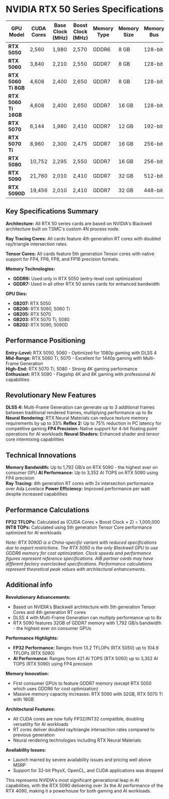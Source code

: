 # NVIDIA RTX 50 Series Specifications

| GPU Model | CUDA Cores | Base Clock (MHz) | Boost Clock (MHz) | Memory Type | Memory Size | Memory Bus | Memory Bandwidth | Tensor Cores | RT Cores | FP32 TFLOPs | INT8 TOPs |
|-----------|------------|------------------|-------------------|-------------|-------------|------------|------------------|--------------|----------|-------------|-----------|
| **RTX 5050** | 2,560 | 1,980 | 2,570 | GDDR6 | 8 GB | 128-bit | 224 GB/s | 80 | 20 | 13.2 | 421 |
| **RTX 5060** | 3,840 | 2,210 | 2,550 | GDDR7 | 8 GB | 128-bit | 448 GB/s | 120 | 30 | 19.6 | 627 |
| **RTX 5060 Ti 8GB** | 4,608 | 2,400 | 2,650 | GDDR7 | 8 GB | 128-bit | 448 GB/s | 144 | 36 | 24.4 | 781 |
| **RTX 5060 Ti 16GB** | 4,608 | 2,400 | 2,650 | GDDR7 | 16 GB | 128-bit | 448 GB/s | 144 | 36 | 24.4 | 781 |
| **RTX 5070** | 6,144 | 1,980 | 2,410 | GDDR7 | 12 GB | 192-bit | 672 GB/s | 192 | 48 | 29.6 | 947 |
| **RTX 5070 Ti** | 8,960 | 2,300 | 2,475 | GDDR7 | 16 GB | 256-bit | 896 GB/s | 280 | 70 | 44.4 | 1,420 |
| **RTX 5080** | 10,752 | 2,295 | 2,550 | GDDR7 | 16 GB | 256-bit | 960 GB/s | 336 | 84 | 54.9 | 1,756 |
| **RTX 5090** | 21,760 | 2,010 | 2,410 | GDDR7 | 32 GB | 512-bit | 1,792 GB/s | 680 | 170 | 104.9 | 3,352 |
| **RTX 5090D** | 19,456 | 2,010 | 2,410 | GDDR7 | 32 GB | 448-bit | 1,568 GB/s | 608 | 152 | 93.8 | 2,998 |

## Key Specifications Summary

**Architecture:** All RTX 50 series cards are based on NVIDIA's Blackwell architecture built on TSMC's custom 4N process node.

**Ray Tracing Cores:** All cards feature 4th generation RT cores with doubled ray/triangle intersection rates.

**Tensor Cores:** All cards feature 5th generation Tensor cores with native support for FP4, FP6, FP8, and FP16 precision formats.

**Memory Technologies:**
- **GDDR6:** Used only in RTX 5050 (entry-level cost optimization)
- **GDDR7:** Used in all other RTX 50 series cards for enhanced bandwidth

**GPU Dies:**
- **GB207:** RTX 5050  
- **GB206:** RTX 5060, 5060 Ti
- **GB205:** RTX 5070
- **GB203:** RTX 5070 Ti, 5080
- **GB202:** RTX 5090, 5090D

## Performance Positioning

**Entry-Level:** RTX 5050, 5060 - Optimized for 1080p gaming with DLSS 4  
**Mid-Range:** RTX 5060 Ti, 5070 - Excellent for 1440p gaming with Multi-Frame Generation  
**High-End:** RTX 5070 Ti, 5080 - Strong 4K gaming performance  
**Enthusiast:** RTX 5090 - Flagship 4K and 8K gaming with professional AI capabilities

## Revolutionary New Features

**DLSS 4:** Multi-Frame Generation can generate up to 3 additional frames between traditional rendered frames, multiplying performance up to 8x
**Neural Rendering:** RTX Neural Materials can reduce texture memory requirements by up to 33%
**Reflex 2:** Up to 75% reduction in PC latency for competitive gaming
**FP4 Precision:** Native support for 4-bit floating point operations for AI workloads
**Neural Shaders:** Enhanced shader and tensor core intermixing capabilities

## Technical Innovations

**Memory Bandwidth:** Up to 1,792 GB/s on RTX 5090 - the highest ever on consumer GPU
**AI Performance:** Up to 3,352 AI TOPS on RTX 5090 using FP4 precision  
**Ray Tracing:** 4th generation RT cores with 2x intersection performance over Ada Lovelace
**Power Efficiency:** Improved performance per watt despite increased capabilities

## Performance Calculations

**FP32 TFLOPs:** Calculated as (CUDA Cores × Boost Clock × 2) ÷ 1,000,000  
**INT8 TOPs:** Calculated using 5th generation Tensor Core performance optimized for AI workloads

*Note: RTX 5090D is a China-specific variant with reduced specifications due to export restrictions. The RTX 5050 is the only Blackwell GPU to use GDDR6 memory for cost optimization. Clock speeds and performance figures represent reference specifications. AIB partner cards may have different factory overclocked specifications. Performance calculations represent theoretical peak values with architectural enhancements.*

## Additional info

**Revolutionary Advancements:**
- Based on NVIDIA's Blackwell architecture with 5th generation Tensor Cores and 4th generation RT cores
- DLSS 4 with Multi-Frame Generation can multiply performance up to 8x
- RTX 5090 features 32GB of GDDR7 memory with 1,792 GB/s bandwidth - the highest ever on consumer GPUs

**Performance Highlights:**
- **FP32 Performance:** Ranges from 13.2 TFLOPs (RTX 5050) up to 104.9 TFLOPs (RTX 5090)
- **AI Performance:** Ranges from 421 AI TOPS (RTX 5050) up to 3,352 AI TOPS (RTX 5090) using FP4 precision

**Memory Innovation:**
- First consumer GPUs to feature GDDR7 memory (except RTX 5050 which uses GDDR6 for cost optimization)
- Massive memory capacity increases: RTX 5090 with 32GB, RTX 5070 Ti with 16GB

**Architectural Features:**
- All CUDA cores are now fully FP32/INT32 compatible, doubling versatility for AI workloads
- RT cores deliver doubled ray/triangle intersection rates compared to previous generation
- Neural rendering technologies including RTX Neural Materials

**Availability Issues:**
- Launch marred by severe availability issues and pricing well above MSRP
- Support for 32-bit PhysX, OpenCL, and CUDA applications was dropped

This represents NVIDIA's most significant generational leap in AI capabilities, with the RTX 5090 delivering over 3x the AI performance of the RTX 4090, making it a powerhouse for both gaming and AI workloads.